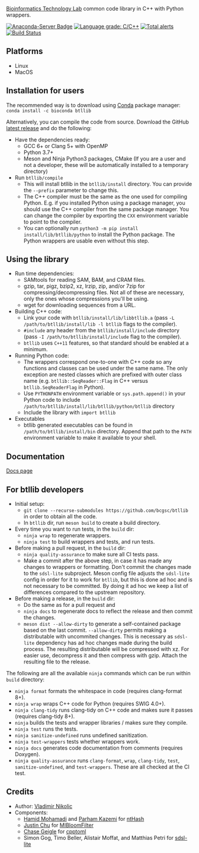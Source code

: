 [Bioinformatics Technology Lab](http://www.birollab.ca/) common code library in C++ with Python wrappers.

[![Anaconda-Server Badge](https://anaconda.org/bioconda/btllib/badges/version.svg)](https://anaconda.org/bioconda/btllib)
[![Language grade: C/C++](https://img.shields.io/lgtm/grade/cpp/g/bcgsc/btllib.svg?logo=lgtm&logoWidth=18)](https://lgtm.com/projects/g/bcgsc/btllib/context:cpp)
[![Total alerts](https://img.shields.io/lgtm/alerts/g/bcgsc/btllib.svg?logo=lgtm&logoWidth=18)](https://lgtm.com/projects/g/bcgsc/btllib/alerts/)
[![Build Status](https://dev.azure.com/bcgsc/btl_public/_apis/build/status/bcgsc.btllib)](https://dev.azure.com/bcgsc/btl_public/_build/latest?definitionId=1)

Platforms
---
- Linux
- MacOS

Installation for users
---
The recommended way is to download using [Conda](https://docs.conda.io/en/latest/) package manager:  
`conda install -c bioconda btllib`

Alternatively, you can compile the code from source. Download the GitHub [latest release](https://github.com/bcgsc/btllib/releases/latest) and do the following:
- Have the dependencies ready:
  * GCC 6+ or Clang 5+ with OpenMP
  * Python 3.7+
  * Meson and Ninja Python3 packages, CMake (If you are a user and not a developer, these will be automatically installed to a temporary directory)
- Run `btllib/compile`
  * This will install btllib in the `btllib/install` directory. You can provide the `--prefix` parameter to change this.
  * The C++ compiler must be the same as the one used for compiling Python. E.g. if you installed Python using a package manager, you should use the C++ compiler from the same package manager. You can change the compiler by exporting the `CXX` environment variable to point to the compiler.
  * You can optionally run `python3 -m pip install install/lib/btllib/python` to install the Python package. The Python wrappers are usable even without this step.

Using the library
---
- Run time dependencies:
  * SAMtools for reading SAM, BAM, and CRAM files.
  * gzip, tar, pigz, bzip2, xz, lrzip, zip, and/or 7zip for compressing/decompressing files. Not all of these are necessary, only the ones whose compressions you'll be using. 
  * wget for downloading sequences from a URL.
- Building C++ code:
  * Link your code with `btllib/install/lib/libbtllib.a` (pass `-L /path/to/btllib/install/lib -l btllib` flags to the compiler).
  * `#include` any header from the `btllib/install/include` directory (pass `-I /path/to/btllib/install/include` flag to the compiler).
  * `btllib` uses `C++11` features, so that standard should be enabled at a minimum.
- Running Python code:
  * The wrappers correspond one-to-one with C++ code so any functions and classes can be used under the same name. The only exception are nested classes which are prefixed with outer class name (e.g. `btllib::SeqReader::Flag` in C++ versus `btllib.SeqReaderFlag` in Python).
  * Use `PYTHONPATH` environment variable or `sys.path.append()` in your Python code to include `/path/to/btllib/install/lib/btllib/python/btllib` directory
  * Include the library with `import btllib`
- Executables
  * btllib generated executables can be found in `/path/to/btllib/install/bin` directory. Append that path to the `PATH` environment variable to make it available to your shell.

Documentation
---
[Docs page](https://bcgsc.github.io/btllib/)

For btllib developers
---
- Initial setup:
  * `git clone --recurse-submodules https://github.com/bcgsc/btllib` in order to obtain all the code.
  * In `btllib` dir, run `meson build` to create a build directory.
- Every time you want to run tests, in the `build` dir:
  * `ninja wrap` to regenerate wrappers.
  * `ninja test` to build wrappers and tests, and run tests.
- Before making a pull request, in the `build` dir:
  * `ninja quality-assurance` to make sure all CI tests pass.
  * Make a commit after the above step, in case it has made any changes to wrappers or formatting. Don't commit the changes made to the `sdsl-lite` subproject. Meson config file adjusts the `sdsl-lite` config in order for it to work for `btllib`, but this is done ad hoc and is not necessary to be committed. By doing it ad hoc we keep a list of differences compared to the upstream repository.
- Before making a release, in the `build` dir:
  * Do the same as for a pull request and
  * `ninja docs` to regenerate docs to reflect the release and then commit the changes.
  * `meson dist --allow-dirty` to generate a self-contained package based on the last commit. `--allow-dirty` permits making a distributable with uncommited changes. This is necessary as `sdsl-lite` dependency has ad hoc changes made during the build process. The resulting distributable will be compressed with xz. For easier use, decompress it and then compress with gzip. Attach the resulting file to the release.

The following are all the available `ninja` commands which can be run within `build` directory:
- `ninja format` formats the whitespace in code (requires clang-format 8+).
- `ninja wrap` wraps C++ code for Python (requires SWIG 4.0+).
- `ninja clang-tidy` runs clang-tidy on C++ code and makes sure it passes (requires clang-tidy 8+).
- `ninja` builds the tests and wrapper libraries / makes sure they compile.
- `ninja test` runs the tests.
- `ninja sanitize-undefined` runs undefined sanitization.
- `ninja test-wrappers` tests whether wrappers work.
- `ninja docs` generates code documentation from comments (requires Doxygen).
- `ninja quality-assurance` runs `clang-format`, `wrap`, `clang-tidy`, `test`, `sanitize-undefined`, and `test-wrappers`. These are all checked at the CI test.

Credits
---
- Author: [Vladimir Nikolic](https://github.com/vlad0x00)
- Components:
  - [Hamid Mohamadi](https://github.com/mohamadi) and [Parham Kazemi](https://github.com/parham-k) for [ntHash](https://github.com/bcgsc/ntHash)
  - [Justin Chu](https://github.com/JustinChu) for [MIBloomFilter](https://github.com/bcgsc/btl_bloomfilter)
  - [Chase Geigle](https://github.com/skystrife) for [cpptoml](https://github.com/skystrife/cpptoml)
  - Simon Gog, Timo Beller, Alistair Moffat, and Matthias Petri for [sdsl-lite](https://github.com/simongog/sdsl-lite)